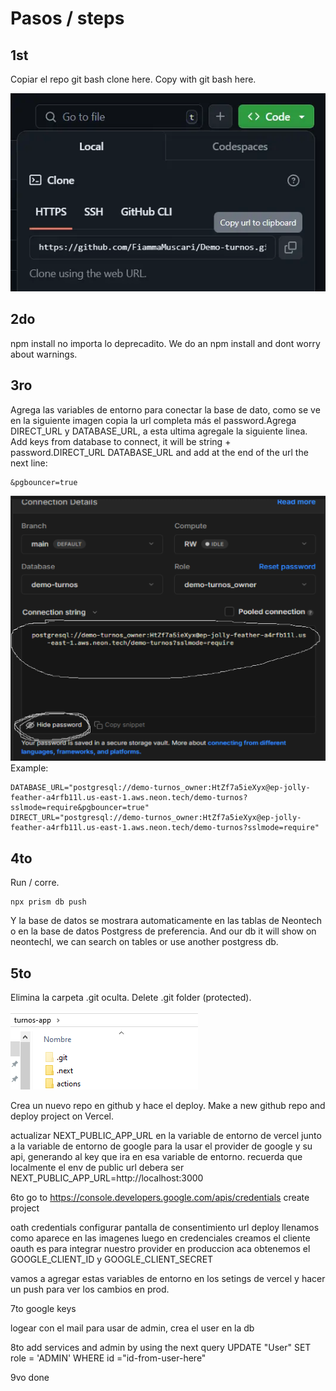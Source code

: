 # Pasos / steps

## 1st

Copiar el repo git bash clone here.
Copy with git bash here.

![git_clone_bash](./public/readme/1.webp)

## 2do

npm install no importa lo deprecadito. We do an npm install and dont worry about warnings.

## 3ro

Agrega las variables de entorno para conectar la base de dato, como se ve en la siguiente imagen copia la url completa más el password.Agrega DIRECT_URL y DATABASE_URL, a esta ultima agregale la siguiente linea.
Add keys from database to connect, it will be string + password.DIRECT_URL
DATABASE_URL and add at the end of the url the next line:

```
&pgbouncer=true
```

![url_with_pass](./public/readme/2.webp)
Example:

```
DATABASE_URL="postgresql://demo-turnos_owner:HtZf7a5ieXyx@ep-jolly-feather-a4rfb11l.us-east-1.aws.neon.tech/demo-turnos?sslmode=require&pgbouncer=true"
DIRECT_URL="postgresql://demo-turnos_owner:HtZf7a5ieXyx@ep-jolly-feather-a4rfb11l.us-east-1.aws.neon.tech/demo-turnos?sslmode=require"
```

## 4to

Run / corre.

```
npx prism db push
```

Y la base de datos se mostrara automaticamente en las tablas de Neontech o en la base de datos Postgress de preferencia.
And our db it will show on neontechl, we can search on tables or use another postgress db.

## 5to

Elimina la carpeta .git oculta. Delete .git folder (protected).

![git_folder](./public/readme/3.webp)

Crea un nuevo repo en github y hace el deploy. Make a new github repo and deploy project on Vercel.

actualizar
NEXT_PUBLIC_APP_URL en la variable de entorno de vercel
junto a la variable de entorno de google para la usar el provider de google y su api, generando al key que ira en esa variable de entorno.
recuerda que localmente el env de public url debera ser NEXT_PUBLIC_APP_URL=http://localhost:3000

6to
go to
https://console.developers.google.com/apis/credentials
create project

oath credentials
configurar pantalla de consentimiento url deploy
llenamos como aparece en las imagenes
luego en credenciales creamos el cliente oauth
es para integrar nuestro provider en produccion
aca obtenemos el GOOGLE_CLIENT_ID y GOOGLE_CLIENT_SECRET

vamos a agregar estas variables de entorno en los setings de vercel y hacer un push para ver los cambios en prod.

7to
google keys

logear con el mail para usar de admin, crea el user en la db

8to
add services and admin by using the next query
UPDATE "User"
SET role = 'ADMIN'
WHERE id ="id-from-user-here"

9vo done
